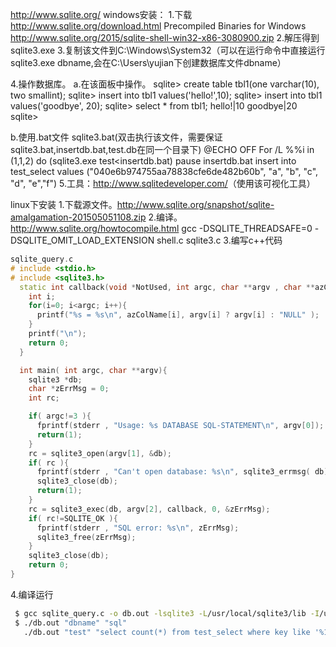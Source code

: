 
<http://www.sqlite.org/>
windows安装：
1.下载
  <http://www.sqlite.org/download.html>
   Precompiled Binaries for Windows
  <http://www.sqlite.org/2015/sqlite-shell-win32-x86-3080900.zip>
2.解压得到sqlite3.exe
3.复制该文件到C:\Windows\System32（可以在运行命令中直接运行sqlite3.exe dbname,会在C:\Users\yujian下创建数据库文件dbname）

4.操作数据库。
a.在该面板中操作。
 sqlite> create table tbl1(one varchar(10), two smallint);
 sqlite> insert into tbl1 values('hello!',10);
 sqlite> insert into tbl1 values('goodbye', 20);
 sqlite> select * from tbl1;
 hello!|10
 goodbye|20
 sqlite>

b.使用.bat文件
sqlite3.bat(双击执行该文件，需要保证sqlite3.bat,insertdb.bat,test.db在同一个目录下)
@ECHO OFF
For /L %%i in (1,1,2) do (sqlite3.exe test<insertdb.bat)
pause
insertdb.bat
insert into test_select values ("040e6b974755aa78838cfe6de482b60b", "a", "b", "c", "d", "e","f")
5.工具：<http://www.sqlitedeveloper.com/>（使用该可视化工具）

linux下安装
1.下载源文件。<http://www.sqlite.org/snapshot/sqlite-amalgamation-201505051108.zip>
2.编译。<http://www.sqlite.org/howtocompile.html>
  gcc -DSQLITE_THREADSAFE=0 -DSQLITE_OMIT_LOAD_EXTENSION shell.c sqlite3.c
3.编写c++代码

```c++
sqlite_query.c
# include <stdio.h>
# include <sqlite3.h>
  static int callback(void *NotUsed, int argc, char **argv , char **azColName){
    int i;
    for(i=0; i<argc; i++){
      printf("%s = %s\n", azColName[i], argv[i] ? argv[i] : "NULL" );
    }
    printf("\n");
    return 0;
  }

  int main( int argc, char **argv){
    sqlite3 *db;
    char *zErrMsg = 0;
    int rc;

    if( argc!=3 ){
      fprintf(stderr , "Usage: %s DATABASE SQL-STATEMENT\n", argv[0]);
      return(1);
    }
    rc = sqlite3_open(argv[1], &db);
    if( rc ){
      fprintf(stderr , "Can't open database: %s\n", sqlite3_errmsg( db));
      sqlite3_close(db);
      return(1);
    }
    rc = sqlite3_exec(db, argv[2], callback, 0, &zErrMsg);
    if( rc!=SQLITE_OK ){
      fprintf(stderr , "SQL error: %s\n", zErrMsg);
      sqlite3_free(zErrMsg);
    }
    sqlite3_close(db);
    return 0;
}
```

4.编译运行

```bash
 $ gcc sqlite_query.c -o db.out -lsqlite3 -L/usr/local/sqlite3/lib -I/usr/local/sqlite3/include
 $ ./db.out "dbname" "sql"
   ./db.out "test" "select count(*) from test_select where key like '%1111%';"
```
